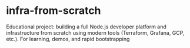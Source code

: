 # infra-from-scratch
Educational project: building a full Node.js developer platform and infrastructure from scratch using modern tools (Terraform, Grafana, GCP, etc.). For learning, demos, and rapid bootstrapping
